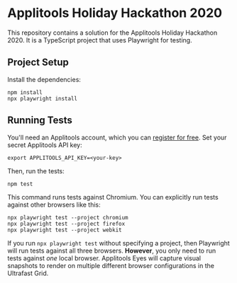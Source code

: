 # Applitools Holiday Hackathon 2020

This repository contains a solution for the Applitools Holiday Hackathon 2020.
It is a TypeScript project that uses Playwright for testing.


## Project Setup

Install the dependencies:

```
npm install
npx playwright install
```


## Running Tests

You'll need an Applitools account, which you can [register for free](https://auth.applitools.com/users/register).
Set your secret Applitools API key:

```
export APPLITOOLS_API_KEY=<your-key>
```

Then, run the tests:

```
npm test
```

This command runs tests against Chromium.
You can explicitly run tests against other browsers like this:

```
npx playwright test --project chromium
npx playwright test --project firefox
npx playwright test --project webkit
```

If you run `npx playwright test` without specifying a project,
then Playwright will run tests against all three browsers.
**However**, you only need to run tests against *one* local browser.
Applitools Eyes will capture visual snapshots to render on multiple different browser configurations in the Ultrafast Grid.
